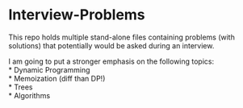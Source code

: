 # Interview-Problems
This repo holds multiple stand-alone files containing problems (with solutions) that potentially would be asked during an interview. <br />

I am going to put a stronger emphasis on the following topics: <br />
    * Dynamic Programming <br />
    * Memoization (diff than DP!) <br />
    * Trees <br />
    * Algorithms <br />
